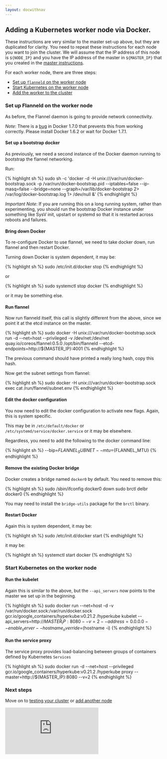 ```yaml
---
layout: docwithnav
---
```

<!-- BEGIN MUNGE: UNVERSIONED_WARNING -->


<!-- END MUNGE: UNVERSIONED_WARNING -->

## Adding a Kubernetes worker node via Docker.



These instructions are very similar to the master set-up above, but they are duplicated for clarity.
You need to repeat these instructions for each node you want to join the cluster.
We will assume that the IP address of this node is `${NODE_IP}` and you have the IP address of the master in `${MASTER_IP}` that you created in the [master instructions](master.html).

For each worker node, there are three steps:
   * [Set up `flanneld` on the worker node](#set-up-flanneld-on-the-worker-node)
   * [Start Kubernetes on the worker node](#start-kubernetes-on-the-worker-node)
   * [Add the worker to the cluster](#add-the-node-to-the-cluster)

### Set up Flanneld on the worker node

As before, the Flannel daemon is going to provide network connectivity.

_Note_:
There is a [bug](https://github.com/docker/docker/issues/14106) in Docker 1.7.0 that prevents this from working correctly.
Please install Docker 1.6.2 or wait for Docker 1.7.1.


#### Set up a bootstrap docker

As previously, we need a second instance of the Docker daemon running to bootstrap the flannel networking.

Run:

{% highlight sh %}
sudo sh -c 'docker -d -H unix:///var/run/docker-bootstrap.sock -p /var/run/docker-bootstrap.pid --iptables=false --ip-masq=false --bridge=none --graph=/var/lib/docker-bootstrap 2> /var/log/docker-bootstrap.log 1> /dev/null &'
{% endhighlight %}

_Important Note_:
If you are running this on a long running system, rather than experimenting, you should run the bootstrap Docker instance under something like SysV init, upstart or systemd so that it is restarted
across reboots and failures.

#### Bring down Docker

To re-configure Docker to use flannel, we need to take docker down, run flannel and then restart Docker.

Turning down Docker is system dependent, it may be:

{% highlight sh %}
sudo /etc/init.d/docker stop
{% endhighlight %}

or

{% highlight sh %}
sudo systemctl stop docker
{% endhighlight %}

or it may be something else.

#### Run flannel

Now run flanneld itself, this call is slightly different from the above, since we point it at the etcd instance on the master.

{% highlight sh %}
sudo docker -H unix:///var/run/docker-bootstrap.sock run -d --net=host --privileged -v /dev/net:/dev/net quay.io/coreos/flannel:0.5.0 /opt/bin/flanneld --etcd-endpoints=http://${MASTER_IP}:4001
{% endhighlight %}

The previous command should have printed a really long hash, copy this hash.

Now get the subnet settings from flannel:

{% highlight sh %}
sudo docker -H unix:///var/run/docker-bootstrap.sock exec <really-long-hash-from-above-here> cat /run/flannel/subnet.env
{% endhighlight %}


#### Edit the docker configuration

You now need to edit the docker configuration to activate new flags.  Again, this is system specific.

This may be in `/etc/default/docker` or `/etc/systemd/service/docker.service` or it may be elsewhere.

Regardless, you need to add the following to the docker command line:

{% highlight sh %}
--bip=${FLANNEL_SUBNET} --mtu=${FLANNEL_MTU}
{% endhighlight %}

#### Remove the existing Docker bridge

Docker creates a bridge named `docker0` by default.  You need to remove this:

{% highlight sh %}
sudo /sbin/ifconfig docker0 down
sudo brctl delbr docker0
{% endhighlight %}

You may need to install the `bridge-utils` package for the `brctl` binary.

#### Restart Docker

Again this is system dependent, it may be:

{% highlight sh %}
sudo /etc/init.d/docker start
{% endhighlight %}

it may be:

{% highlight sh %}
systemctl start docker
{% endhighlight %}

### Start Kubernetes on the worker node

#### Run the kubelet

Again this is similar to the above, but the `--api_servers` now points to the master we set up in the beginning.

{% highlight sh %}
sudo docker run --net=host -d -v /var/run/docker.sock:/var/run/docker.sock  gcr.io/google_containers/hyperkube:v0.21.2 /hyperkube kubelet --api_servers=http://${MASTER_IP}:8080 --v=2 --address=0.0.0.0 --enable_server --hostname_override=$(hostname -i)
{% endhighlight %}

#### Run the service proxy

The service proxy provides load-balancing between groups of containers defined by Kubernetes `Services`

{% highlight sh %}
sudo docker run -d --net=host --privileged gcr.io/google_containers/hyperkube:v0.21.2 /hyperkube proxy --master=http://${MASTER_IP}:8080 --v=2
{% endhighlight %}

### Next steps

Move on to [testing your cluster](testing.html) or [add another node](#adding-a-kubernetes-worker-node-via-docker)


<!-- BEGIN MUNGE: GENERATED_ANALYTICS -->
[![Analytics](https://kubernetes-site.appspot.com/UA-36037335-10/GitHub/docs/getting-started-guides/docker-multinode/worker.md?pixel)]()
<!-- END MUNGE: GENERATED_ANALYTICS -->

